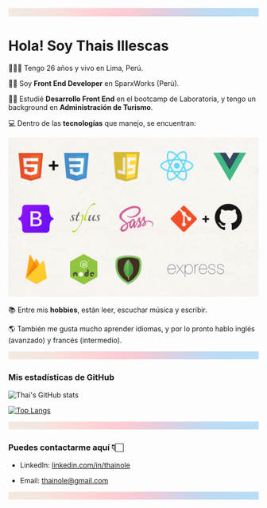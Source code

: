 
![coloured-line](./assets/colours.png)

# Hola! Soy Thais Illescas

🙋🏻‍♀️ Tengo 26 años y vivo en Lima, Perú.

👩‍💻 Soy **Front End Developer** en SparxWorks (Perú).

👩‍🎓 Estudié **Desarrollo Front End** en el bootcamp de Laboratoria, y tengo un background en **Administración de Turismo**.


💻 Dentro de las **tecnologías** que manejo, se encuentran:

![technologies](./assets/tech.png)


📚 Entre mis **hobbies**, están leer, escuchar música y escribir.

🌎 También me gusta mucho aprender idiomas, y por lo pronto hablo inglés (avanzado) y francés (intermedio).

![coloured-line](./assets/colours.png)

### Mis estadísticas de GitHub

![Thai's GitHub stats](https://github-readme-stats.vercel.app/api?username=thainole&theme=buefy&show_icons=true) 

[![Top Langs](https://github-readme-stats.vercel.app/api/top-langs/?username=thainole&layout=compact&theme=buefy)](https://github.com/thainole/github-readme-stats)

![coloured-line](./assets/colours.png)

### Puedes contactarme aquí 👇🏻

* LinkedIn: [linkedin.com/in/thainole](https://www.linkedin.com/in/thainole/)

* Email: thainole@gmail.com

![coloured-line](./assets/colours.png)
